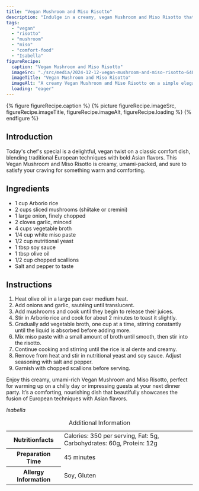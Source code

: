 ```yaml
---
title: "Vegan Mushroom and Miso Risotto"
description: "Indulge in a creamy, vegan Mushroom and Miso Risotto that combines traditional European cooking with bold Asian flavors. Perfect for a satisfying meal."
tags:
  - "vegan"
  - "risotto"
  - "mushroom"
  - "miso"
  - "comfort-food"
  - "Isabella"
figureRecipe: 
  caption: "Vegan Mushroom and Miso Risotto"
  imageSrc: "./src/media/2024-12-12-vegan-mushroom-and-miso-risotto-6484.png"
  imageTitle: "Vegan Mushroom and Miso Risotto"
  imageAlt: "A creamy Vegan Mushroom and Miso Risotto on a simple elegant table, garnished with scallions, radiating rich umami aromas."
  loading: "eager"
---
```


{% figure figureRecipe.caption %}
{% picture figureRecipe.imageSrc, figureRecipe.imageTitle, figureRecipe.imageAlt, figureRecipe.loading %}
{% endfigure %}

## Introduction

Today's chef's special is a delightful, vegan twist on a classic comfort dish, blending traditional European techniques with bold Asian flavors. This Vegan Mushroom and Miso Risotto is creamy, umami-packed, and sure to satisfy your craving for something warm and comforting.

## Ingredients

- 1 cup Arborio rice
- 2 cups sliced mushrooms (shiitake or cremini)
- 1 large onion, finely chopped
- 2 cloves garlic, minced
- 4 cups vegetable broth
- 1/4 cup white miso paste
- 1/2 cup nutritional yeast
- 1 tbsp soy sauce
- 1 tbsp olive oil
- 1/2 cup chopped scallions
- Salt and pepper to taste

## Instructions

1. Heat olive oil in a large pan over medium heat.
2. Add onions and garlic, sautéing until translucent.
3. Add mushrooms and cook until they begin to release their juices.
4. Stir in Arborio rice and cook for about 2 minutes to toast it slightly.
5. Gradually add vegetable broth, one cup at a time, stirring constantly until the liquid is absorbed before adding more.
6. Mix miso paste with a small amount of broth until smooth, then stir into the risotto.
7. Continue cooking and stirring until the rice is al dente and creamy.
8. Remove from heat and stir in nutritional yeast and soy sauce. Adjust seasoning with salt and pepper.
9. Garnish with chopped scallions before serving.

Enjoy this creamy, umami-rich Vegan Mushroom and Miso Risotto, perfect for warming up on a chilly day or impressing guests at your next dinner party. It’s a comforting, nourishing dish that beautifully showcases the fusion of European techniques with Asian flavors.

*Isabella*

<table><caption class='sr-only'>Additional Information</caption><tr><th>Nutritionfacts</th><td>Calories: 350 per serving, Fat: 5g, Carbohydrates: 60g, Protein: 12g&nbsp;</td></tr><tr><th>Preparation Time</th><td>45 minutes&nbsp;</td></tr><tr><th>Allergy Information</th><td>Soy, Gluten&nbsp;</td></tr></table>

